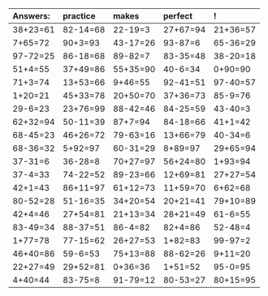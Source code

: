 | Answers: | practice | makes | perfect | ! |
| :--- | :--- | :--- | :--- | :--- |
| 38+23=61 | 82-14=68 | 22-19=3 | 27+67=94 | 21+36=57 | 
| 7+65=72 | 90+3=93 | 43-17=26 | 93-87=6 | 65-36=29 | 
| 97-72=25 | 86-18=68 | 89-82=7 | 83-35=48 | 38-20=18 | 
| 51+4=55 | 37+49=86 | 55+35=90 | 40-6=34 | 0+90=90 | 
| 71+3=74 | 13+53=66 | 9+46=55 | 92-41=51 | 97-40=57 | 
| 1+20=21 | 45+33=78 | 20+50=70 | 37+36=73 | 85-9=76 | 
| 29-6=23 | 23+76=99 | 88-42=46 | 84-25=59 | 43-40=3 | 
| 62+32=94 | 50-11=39 | 87+7=94 | 84-18=66 | 41+1=42 | 
| 68-45=23 | 46+26=72 | 79-63=16 | 13+66=79 | 40-34=6 | 
| 68-36=32 | 5+92=97 | 60-31=29 | 8+89=97 | 29+65=94 | 
| 37-31=6 | 36-28=8 | 70+27=97 | 56+24=80 | 1+93=94 | 
| 37-4=33 | 74-22=52 | 89-23=66 | 12+69=81 | 27+27=54 | 
| 42+1=43 | 86+11=97 | 61+12=73 | 11+59=70 | 6+62=68 | 
| 80-52=28 | 51-16=35 | 34+20=54 | 20+21=41 | 79+10=89 | 
| 42+4=46 | 27+54=81 | 21+13=34 | 28+21=49 | 61-6=55 | 
| 83-49=34 | 88-37=51 | 86-4=82 | 82+4=86 | 52-48=4 | 
| 1+77=78 | 77-15=62 | 26+27=53 | 1+82=83 | 99-97=2 | 
| 46+40=86 | 59-6=53 | 75+13=88 | 88-62=26 | 9+11=20 | 
| 22+27=49 | 29+52=81 | 0+36=36 | 1+51=52 | 95-0=95 | 
| 4+40=44 | 83-75=8 | 91-79=12 | 80-53=27 | 80+15=95 | 
